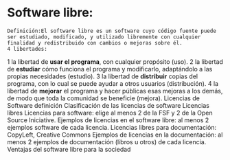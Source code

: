 # Software libre: 
   
    Definición:El software libre es un software cuyo código fuente puede ser estudiado, modificado, y utilizado libremente con cualquier finalidad y redistribuido con cambios o mejoras sobre él.
    4 libertades: 
1 	la libertad de **usar el programa**, con cualquier propósito (uso).
2 	la libertad de **estudiar** cómo funciona el programa y modificarlo, adaptándolo a las propias necesidades (estudio).
3 	la libertad de **distribuir** copias del programa, con lo cual se puede ayudar a otros usuarios (distribución).
4 	la libertad de **mejorar** el programa y hacer públicas esas mejoras a los demás, de modo que toda la comunidad se beneficie (mejora). 
    Licencias de Software
        definición
        Clasificación de las licencias de software
    Licencias libres
        Licencias para software: elige al menos 2 de la FSF y 2 de la Open Source Iniciative.
        Ejemplos de licencias en el software libre: al menos 2 ejemplos software de cada licencia.
        Licencias libres para documentación: CopyLeft, Creative Commons
        Ejemplos de licencias en la documentación: al menos 2 ejemplos de documentación (libros u otros) de cada licencia.
    Ventajas del software libre para la sociedad
